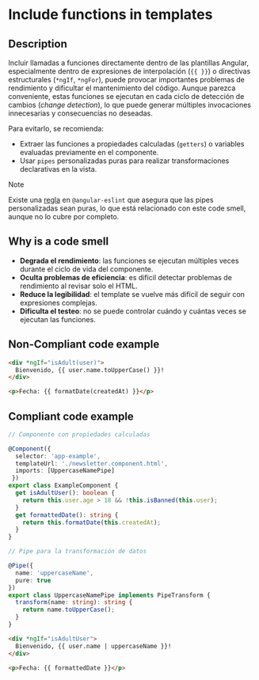 # Include functions in templates

## Description

Incluir llamadas a funciones directamente dentro de las plantillas Angular, especialmente dentro de expresiones de interpolación (`{{ }}`) o directivas estructurales (`*ngIf`, `*ngFor`), puede provocar importantes problemas de rendimiento y dificultar el mantenimiento del código. Aunque parezca conveniente, estas funciones se ejecutan en cada ciclo de detección de cambios (*change detection*), lo que puede generar múltiples invocaciones innecesarias y consecuencias no deseadas.

Para evitarlo, se recomienda:

- Extraer las funciones a propiedades calculadas (`getters`) o variables evaluadas previamente en el componente.
- Usar `pipes` personalizadas puras para realizar transformaciones declarativas en la vista.

> [!NOTE]
> Existe una [regla](https://github.com/angular-eslint/angular-eslint/blob/main/packages/eslint-plugin/src/rules/no-pipe-impure.ts) en `@angular-eslint` que asegura que las pipes personalizadas sean puras, lo que está relacionado con este code smell, aunque no lo cubre por completo.

## Why is a code smell

- **Degrada el rendimiento**: las funciones se ejecutan múltiples veces durante el ciclo de vida del componente.
- **Oculta problemas de eficiencia**: es difícil detectar problemas de rendimiento al revisar solo el HTML.
- **Reduce la legibilidad**: el template se vuelve más difícil de seguir con expresiones complejas.
- **Dificulta el testeo**: no se puede controlar cuándo y cuántas veces se ejecutan las funciones.

## Non-Compliant code example

```html
<div *ngIf="isAdult(user)">
  Bienvenido, {{ user.name.toUpperCase() }}!
</div>

<p>Fecha: {{ formatDate(createdAt) }}</p>
```

## Compliant code example

```ts
// Componente con propiedades calculadas

@Component({ 
  selector: 'app-example',
  templateUrl: './newsletter.component.html',
  imports: [UppercaseNamePipe]
 })
export class ExampleComponent {
  get isAdultUser(): boolean {
    return this.user.age > 18 && !this.isBanned(this.user);
  }
  get formattedDate(): string {
    return this.formatDate(this.createdAt);
  }
}

// Pipe para la transformación de datos

@Pipe({
  name: 'uppercaseName',
  pure: true
})
export class UppercaseNamePipe implements PipeTransform {
  transform(name: string): string {
    return name.toUpperCase();
  }
}
```

```html
<div *ngIf="isAdultUser">
  Bienvenido, {{ user.name | uppercaseName }}!
</div>

<p>Fecha: {{ formattedDate }}</p>
```